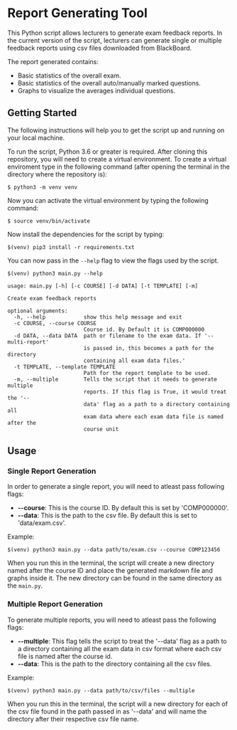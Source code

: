 # Report Generating Tool

This Python script allows lecturers to generate exam feedback reports. In the current version of the script, lecturers can generate single or multiple feedback reports using csv files downloaded from BlackBoard.

The report generated contains:
* Basic statistics of the overall exam.
* Basic statistics of the overall auto/manually marked questions.
* Graphs to visualize the averages individual questions.

## Getting Started
The following instructions will help you to get the script up and running on your local machine.

To run the script, Python 3.6 or greater is required. After cloning this repository, you will need to create a virtual environment. To create a virtual enviroment type in the following command (after opening the terminal in the directory where the repository is):
```
$ python3 -m venv venv
```

Now you can activate the virtual environment by typing the following command:
```
$ source venv/bin/activate
```

Now install the dependencies for the script by typing:
```
$(venv) pip3 install -r requirements.txt
```

You can now pass in the `--help` flag to view the flags used by the script.

```
$(venv) python3 main.py --help

usage: main.py [-h] [-c COURSE] [-d DATA] [-t TEMPLATE] [-m]

Create exam feedback reports

optional arguments:
  -h, --help            show this help message and exit
  -c COURSE, --course COURSE
                        Course id. By Default it is COMP000000
  -d DATA, --data DATA  path or filename to the exam data. If '--multi-report'
                        is passed in, this becomes a path for the directory
                        containing all exam data files.'
  -t TEMPLATE, --template TEMPLATE
                        Path for the report template to be used.
  -m, --multiple        Tells the script that it needs to generate multiple
                        reports. If this flag is True, it would treat the '--
                        data' flag as a path to a directory containing all
                        exam data where each exam data file is named after the
                        course unit
```

## Usage

### Single Report Generation
In order to generate a single report, you will need to atleast pass following flags:
* __--course__: This is the course ID. By default this is set by 'COMP000000'.
* __--data__: This is the path to the csv file. By default this is set to 'data/exam.csv'.

Example:
```
$(venv) python3 main.py --data path/to/exam.csv --course COMP123456
```

When you run this in the terminal, the script will create a new directory named after the course ID and place the generated markdown file and graphs inside it. The new directory can be found in the same directory as the `main.py`.

### Multiple Report Generation
To generate multiple reports, you will need to atleast pass the following flags:
* __--multiple__: This flag tells the script to treat the '--data' flag as a path to a directory containing all the exam data in csv format where each csv file is named after the course id.
* __--data__: This is the path to the directory containing all the csv files.

Example:
```
$(venv) python3 main.py --data path/to/csv/files --multiple
```
When you run this in the terminal, the script will a new directory for each of the csv file found in the path passed in as '--data' and will name the directory after their respective csv file name.